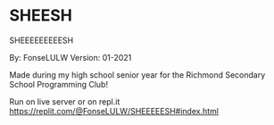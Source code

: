 # SHEESH
SHEEEEEEEEESH

By: FonseLULW
Version: 01-2021

Made during my high school senior year for the Richmond Secondary School Programming Club!

Run on live server or on repl.it
https://replit.com/@FonseLULW/SHEEEEESH#index.html
